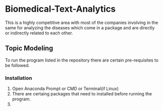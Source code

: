# Biomedical-Text-Analytics
This is a highly competitive area with most of the companies involving in the same for analyzing the diseases which come in a package and are directly or indirectly related to each other.

## Topic Modeling 
To run the program listed in the repository there are certain pre-requisites to be followed.

### Installation
1. Open Anaconda Prompt or CMD or Terminal(if Linux)
2. There are certaing packages that need to installed before running the program.
3. 
